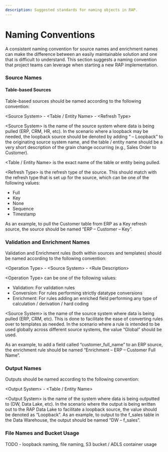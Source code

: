 ```yaml
---
description: Suggested standards for naming objects in RAP.
---
```


# Naming Conventions

A consistent naming convention for source names and enrichment names can make the difference between an easily maintainable solution and one that is difficult to understand.  This section suggests a naming convention that project teams can leverage when starting a new RAP implementation.

### Source Names

#### Table-based Sources

Table-based sources should be named according to the following convention:

&lt;Source System&gt; - &lt;Table / Entity Name&gt; - &lt;Refresh Type&gt;

&lt;Source System&gt; is the name of the source system where data is being pulled \(ERP, CRM, HR, etc\). In the scenario where a loopback may be needed, the loopback source should be denoted by adding “ – Loopback” to the originating source system name, and the table / entity name should be a very short description of the grain change occurring \(e.g., Sales Order to Customer\).

&lt;Table / Entity Name&gt; is the exact name of the table or entity being pulled.

&lt;Refresh Type&gt; is the refresh type of the source. This should match with the refresh type that is set up for the source, which can be one of the following values:

* Full
* Key
* None
* Sequence
* Timestamp

As an example, to pull the Customer table from ERP as a Key refresh source, the source should be named “ERP – Customer – Key”.

### Validation and Enrichment Names

Validation and Enrichment rules \(both within sources and templates\) should be named according to the following convention:

&lt;Operation Type&gt; - &lt;Source System&gt; - &lt;Rule Description&gt;

&lt;Operation Type&gt; can be one of the following values:

* Validation: For validation rules
* Conversion: For rules performing strictly datatype conversions
* Enrichment: For rules adding an enriched field performing any type of calculation / derivation / hard coding

&lt;Source System&gt; is the name of the source system where data is being pulled \(ERP, CRM, etc\). This is done to facilitate the ease of converting rules over to templates as needed. In the scenario where a rule is intended to be used globally across different source systems, the value “Global” should be used.

As an example, to add a field called “customer\_full\_name” to an ERP source, the enrichment rule should be named “Enrichment – ERP – Customer Full Name”.

### Output Names

Outputs should be named according to the following convention:

&lt;Output System&gt; - &lt;Table / Entity Name&gt;

&lt;Output System&gt; is the name of the system where data is being outputted to \(DW, Data Lake, etc\). In the scenario where the output is being written out to the RAP Data Lake to facilitate a loopback source, the value should be denoted as “Loopback”. As an example, to output to the f\_sales table in the Data Warehouse, the output should be named “DW – f\_sales”.

### File Names and Bucket Usage

TODO - loopback naming, file naming, S3 bucket / ADLS container usage

